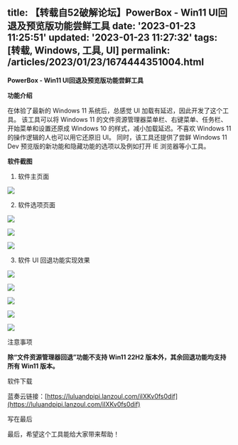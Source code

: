 title: 【转载自52破解论坛】PowerBox - Win11 UI回退及预览版功能尝鲜工具
date: '2023-01-23 11:25:51'
updated: '2023-01-23 11:27:32'
tags: [转载, Windows, 工具, UI]
permalink: /articles/2023/01/23/1674444351004.html
---

**PowerBox - Win11 UI回退及预览版功能尝鲜工具**

**功能介绍**

在体验了最新的 Windows 11 系统后，总感觉 UI 加载有延迟，因此开发了这个工具。
该工具可以将 Windows 11 的文件资源管理器菜单栏、右键菜单、任务栏、开始菜单和设置还原成 Windows 10 的样式，减小加载延迟。不喜欢 Windows 11 的操作逻辑的人也可以用它还原旧 UI。
同时，该工具还提供了尝鲜 Windows 11 Dev 预览版的新功能和隐藏功能的选项以及例如打开 IE 浏览器等小工具。

**软件截图**

1. 软件主页面

![](https://attach.52pojie.cn/forum/202211/12/162932eist2nfhstaicwcn.png)

2. 软件选项页面

![](https://attach.52pojie.cn/forum/202211/12/163127t6orbwee2e87e63g.png)

![](https://attach.52pojie.cn/forum/202211/12/163136wa8cv00bafvhbk88.png)

![](https://attach.52pojie.cn/forum/202211/12/163141nfxfi8b7i7xpxcpm.png)

3. 软件 UI 回退功能实现效果

![](https://attach.52pojie.cn/forum/202211/12/163336p9lkaz72kap7ypx5.png)

![](https://attach.52pojie.cn/forum/202211/12/163339m91jwq1m5wzshsu9.png)

![](https://attach.52pojie.cn/forum/202211/12/163749vgpmvjkmfiagecki.png)

![](https://attach.52pojie.cn/forum/202211/12/163757nzo208x2ormx7onr.png)

![](https://attach.52pojie.cn/forum/202211/12/163802ctjt0jjc2arqk5l5.png)

注意事项

**除“文件资源管理器回退”功能不支持 Win11 22H2 版本外，其余回退功能均支持所有 Win11 版本。**

软件下载

蓝奏云链接：[https://luluandpipi.lanzoul.com/iIXKv0fs0dif](https://luluandpipi.lanzoul.com/iIXKv0fs0dif)

写在最后

最后，希望这个工具能给大家带来帮助！

